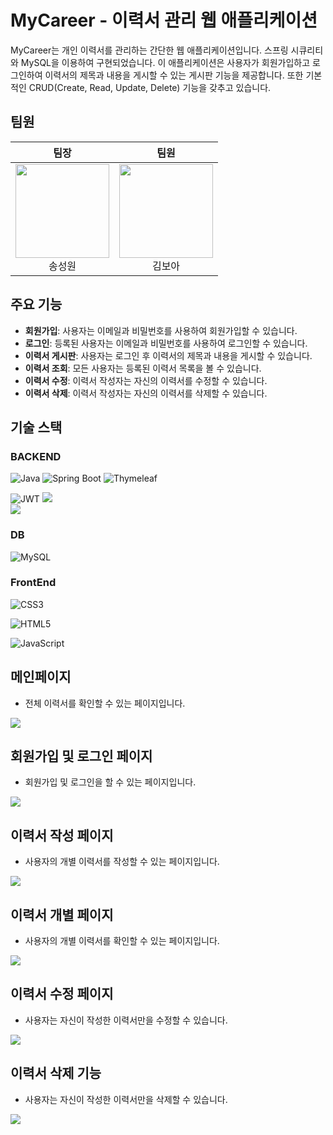 # MyCareer - 이력서 관리 웹 애플리케이션

MyCareer는 개인 이력서를 관리하는 간단한 웹 애플리케이션입니다. 스프링 시큐리티와 MySQL을 이용하여 구현되었습니다. 
이 애플리케이션은 사용자가 회원가입하고 로그인하여 이력서의 제목과 내용을 게시할 수 있는 게시판 기능을 제공합니다. 
또한 기본적인 CRUD(Create, Read, Update, Delete) 기능을 갖추고 있습니다.

## 팀원

| 팀장 | 팀원 |
|------|------|
| <div align="center">[<img src="https://avatars.githubusercontent.com/SungWonSong" width="150px">](https://github.com/SungWonSong) <br> 송성원</div> | <div align="center">[<img src="https://avatars.githubusercontent.com/SOROKKIM" width="150px">](https://github.com/SOROKKIM) <br> 김보아</div> |

## 주요 기능

- **회원가입**: 사용자는 이메일과 비밀번호를 사용하여 회원가입할 수 있습니다.
- **로그인**: 등록된 사용자는 이메일과 비밀번호를 사용하여 로그인할 수 있습니다.
- **이력서 게시판**: 사용자는 로그인 후 이력서의 제목과 내용을 게시할 수 있습니다.
- **이력서 조회**: 모든 사용자는 등록된 이력서 목록을 볼 수 있습니다.
- **이력서 수정**: 이력서 작성자는 자신의 이력서를 수정할 수 있습니다.
- **이력서 삭제**: 이력서 작성자는 자신의 이력서를 삭제할 수 있습니다.

## 기술 스택

### BACKEND
![Java](https://img.shields.io/badge/Java-ED8B00?style=for-the-badge&logo=openjdk&logoColor=white)
![Spring Boot](https://img.shields.io/badge/Spring-6DB33F?style=for-the-badge&logo=spring&logoColor=white)
![Thymeleaf](https://img.shields.io/badge/Thymeleaf-%23005C0F.svg?style=for-the-badge&logo=Thymeleaf&logoColor=white)
<!-- - Jwt -->
![JWT](https://img.shields.io/badge/JWT-black?style=for-the-badge&logo=JSON%20web%20tokens)
<img src="https://img.shields.io/badge/springboot-6DB33F?style=flat&logo=springboot&logoColor=white">  
<img src="https://img.shields.io/badge/Spring Security-6DB33F?style=flat&logo=Spring Security&logoColor=white"> 

### DB

<!-- - MySQL -->
![MySQL](https://img.shields.io/badge/mysql-4479A1.svg?style=for-the-badge&logo=mysql&logoColor=white)


### FrontEnd

<!-- - CSS -->
![CSS3](https://img.shields.io/badge/css3-%231572B6.svg?style=for-the-badge&logo=css3&logoColor=white)

<!-- - HTML -->
![HTML5](https://img.shields.io/badge/html5-%23E34F26.svg?style=for-the-badge&logo=html5&logoColor=white)

<!-- - Javascript -->
![JavaScript](https://img.shields.io/badge/javascript-%23323330.svg?style=for-the-badge&logo=javascript&logoColor=%23F7DF1E)


## 메인페이지 
* 전체 이력서를 확인할 수 있는 페이지입니다.
<img src="https://github.com/SOROKKIM/myCareer/assets/115780040/1038a24a-5c32-4fb3-b533-a5d35a6396d1">

## 회원가입 및 로그인 페이지 
* 회원가입 및 로그인을 할 수 있는 페이지입니다. 
<img src="https://github.com/SOROKKIM/myCareer/assets/115780040/bc600026-6ef6-4ebb-bd3e-d1c90ea0ef02">

## 이력서 작성 페이지
* 사용자의 개별 이력서를 작성할 수 있는 페이지입니다.
<img src="https://github.com/SOROKKIM/myCareer/assets/115780040/aaa0ab68-0447-4333-accc-4e60035321df">

## 이력서 개별 페이지
* 사용자의 개별 이력서를 확인할 수 있는 페이지입니다.
<img src="https://github.com/SOROKKIM/myCareer/assets/115780040/25b80670-3b3b-4716-9b6e-6e25d55b22a3">

## 이력서 수정 페이지
* 사용자는 자신이 작성한 이력서만을 수정할 수 있습니다.
<img src="https://github.com/SungWonSong/SungWonSong/assets/115780040/096322d6-c6bc-4678-9751-3e611200fc69">

## 이력서 삭제 기능
* 사용자는 자신이 작성한 이력서만을 삭제할 수 있습니다.
<img src="https://github.com/SungWonSong/SungWonSong/assets/115780040/5660dccb-8991-4c9c-8b6b-9b656e3fba0c">

